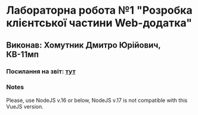 # Лабораторна робота №1 "Розробка клієнтської частини Web-додатка"
## Виконав: Хомутник Дмитро Юрійович, КВ-11мп
### Посилання на звіт: [тут](https://docs.google.com/document/d/1KqLqItWsfrgEfb69luD54zpF9xXRIcUL1tBd48pqd30/edit?usp=sharing)

### Notes
Please, use NodeJS v.16 or below, NodeJS v.17 is not compatible with this VueJS version.

